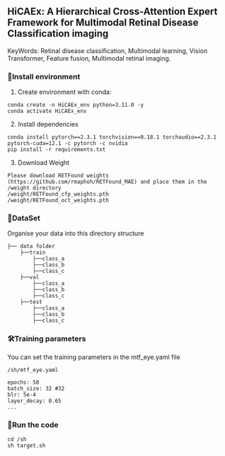 ## HiCAEx: A Hierarchical Cross-Attention Expert Framework for Multimodal Retinal Disease Classification imaging

KeyWords: Retinal disease classification, Multimodal learning, Vision Transformer, Feature fusion, Multimodal retinal imaging.
### 🔧Install environment
1. Create environment with conda:
```
conda create -n HiCAEx_env python=3.11.0 -y
conda activate HiCAEx_env
```

2. Install dependencies
```
conda install pytorch==2.3.1 torchvision==0.18.1 torchaudio==2.3.1 pytorch-cuda=12.1 -c pytorch -c nvidia
pip install -r requirements.txt
```

3. Download Weight
```
Please download RETFound weights (https://github.com/rmaphoh/RETFound_MAE) and place them in the /weight directory
/weight/RETFound_cfp_weights.pth
/weight/RETFound_oct_weights.pth
```
### 📝DataSet
Organise your data into this directory structure
```
├── data folder
    ├──train
        ├──class_a
        ├──class_b
        ├──class_c
    ├──val
        ├──class_a
        ├──class_b
        ├──class_c
    ├──test
        ├──class_a
        ├──class_b
        ├──class_c
``` 

### 🛠️Training parameters
You can set the training parameters in the mtf_eye.yaml file
```
/sh/mtf_eye.yaml

epochs: 50
batch_size: 32 #32
blr: 5e-4
layer_decay: 0.65
...
```

### 🌱Run the code
```
cd /sh
sh target.sh
```

